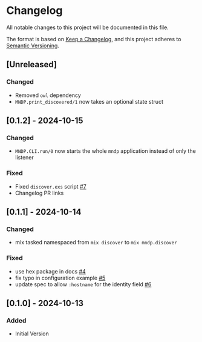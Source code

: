 # Changelog

All notable changes to this project will be documented in this file.

The format is based on [Keep a Changelog](https://keepachangelog.com/en/1.1.0/),
and this project adheres to [Semantic Versioning](https://semver.org/spec/v2.0.0.html).

## [Unreleased] 

### Changed

- Removed `owl` dependency
- `MNDP.print_discovered/1` now takes an optional state struct

## [0.1.2] - 2024-10-15

### Changed

- `MNDP.CLI.run/0` now starts the whole `mndp` application instead of only the listener

### Fixed

- Fixed `discover.exs` script [#7](https://github.com/kevinschweikert/mndp/pull/7)
- Changelog PR links

## [0.1.1] - 2024-10-14

### Changed

- mix tasked namespaced from `mix discover` to `mix mndp.discover`

### Fixed

- use hex package in docs [#4](https://github.com/kevinschweikert/mndp/pull/4)
- fix typo in configuration example [#5](https://github.com/kevinschweikert/mndp/pull/5)
- update spec to allow `:hostname` for the identity field [#6](https://github.com/kevinschweikert/mndp/pull/6)

## [0.1.0] - 2024-10-13

### Added

- Initial Version
